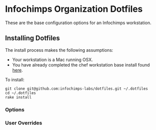 # Infochimps Organization Dotfiles

These are the base configuration options for an Infochimps workstation. 

## Installing Dotfiles

The install process makes the following assumptions:

* Your workstation is a Mac running OSX.
* You have already completed the chef workstation base install found [here](https://github.com/infochimps-labs/chimpstation-homebase).

To install: 

```
git clone git@github.com:infochimps-labs/dotfiles.git ~/.dotfiles
cd ~/.dotfiles
rake install 
```

### Options

### User Overrides
